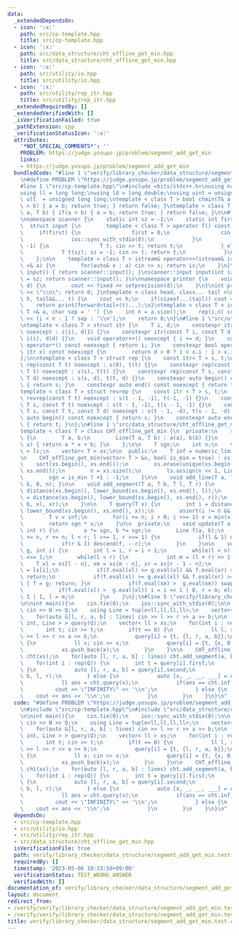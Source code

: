 ```yaml
---
data:
  _extendedDependsOn:
  - icon: ':x:'
    path: src/cp-template.hpp
    title: src/cp-template.hpp
  - icon: ':x:'
    path: src/data_structure/cht_offline_get_min.hpp
    title: src/data_structure/cht_offline_get_min.hpp
  - icon: ':x:'
    path: src/utility/io.hpp
    title: src/utility/io.hpp
  - icon: ':x:'
    path: src/utility/rep_itr.hpp
    title: src/utility/rep_itr.hpp
  _extendedRequiredBy: []
  _extendedVerifiedWith: []
  _isVerificationFailed: true
  _pathExtension: cpp
  _verificationStatusIcon: ':x:'
  attributes:
    '*NOT_SPECIAL_COMMENTS*': ''
    PROBLEM: https://judge.yosupo.jp/problem/segment_add_get_min
    links:
    - https://judge.yosupo.jp/problem/segment_add_get_min
  bundledCode: "#line 1 \"verify/library_checker/data_structure/segment_add_get_min.test.cpp\"\
    \n#define PROBLEM \"https://judge.yosupo.jp/problem/segment_add_get_min\"\n\n\
    #line 1 \"src/cp-template.hpp\"\n#include <bits/stdc++.h>\nusing namespace std;\n\
    using ll = long long;\nusing ld = long double;\nusing uint = unsigned int;\nusing\
    \ ull  = unsigned long long;\ntemplate < class T > bool chmin(T& a, T b) { if(a\
    \ > b) { a = b; return true; } return false; }\ntemplate < class T > bool chmax(T&\
    \ a, T b) { if(a < b) { a = b; return true; } return false; }\n\n#line 1 \"src/utility/io.hpp\"\
    \nnamespace scanner {\n    static int sz = -1;\n    static int first = 1;\n  \
    \  struct input {\n        template < class T > operator T() const {\n       \
    \     if(first) {\n                first = 0;\n                cin.tie(0);\n \
    \               ios::sync_with_stdio(0);\n            }\n            if(sz ==\
    \ -1) {\n                T t; cin >> t; return t;\n            } else {\n    \
    \            T t(sz); sz = -1; cin >> t; return t;\n            }\n        }\n\
    \    };\n\n    template < class T > istream& operator>>(istream& is, vector< T\
    \ >& a) {\n        for(auto& x : a) cin >> x; return is;\n    }\n}\nscanner::input\
    \ input() { return scanner::input(); }\nscanner::input input(int sz) { scanner::sz\
    \ = sz; return scanner::input(); }\n\nnamespace printer {\n    void precision(int\
    \ d) {\n        cout << fixed << setprecision(d);\n    }\n}\nint print() { cout\
    \ << \"\\n\"; return 0; }\ntemplate < class head, class... tail >\nint print(head&&\
    \ h, tail&&... t) {\n    cout << h;\n    if(sizeof...(tail)) cout << \" \";\n\
    \    return print(forward<tail>(t)...);\n}\ntemplate < class T > int print(vector<\
    \ T >& a, char sep = ' ') {\n    int n = a.size();\n    rep(i,n) cout << a[i]\
    \ << (i < n - 1 ? sep : '\\n');\n    return 0;\n}\n#line 1 \"src/utility/rep_itr.hpp\"\
    \ntemplate < class T > struct itr {\n    T i, d;\n    constexpr itr(const T i)\
    \ noexcept : i(i), d(1) {}\n    constexpr itr(const T i, const T d) noexcept :\
    \ i(i), d(d) {}\n    void operator++() noexcept { i += d; }\n    constexpr int\
    \ operator*() const noexcept { return i; }\n    constexpr bool operator!=(const\
    \ itr x) const noexcept {\n        return d > 0 ? i < x.i : i > x.i;\n    }\n\
    };\n\ntemplate < class T > struct rep {\n    const itr< T > s, t;\n    constexpr\
    \ rep(const T t) noexcept : s(0), t(t) {}\n    constexpr rep(const T s, const\
    \ T t) noexcept : s(s), t(t) {}\n    constexpr rep(const T s, const T t, const\
    \ T d) noexcept : s(s, d), t(t, d) {}\n    constexpr auto begin() const noexcept\
    \ { return s; }\n    constexpr auto end() const noexcept { return t; }\n};\n\n\
    template < class T > struct revrep {\n    const itr < T > s, t;\n    constexpr\
    \ revrep(const T t) noexcept : s(t - 1, -1), t(-1, -1) {}\n    constexpr revrep(const\
    \ T s, const T t) noexcept : s(t - 1, -1), t(s - 1, -1) {}\n    constexpr revrep(const\
    \ T s, const T t, const T d) noexcept : s(t - 1, -d), t(s - 1, -d) {}\n    constexpr\
    \ auto begin() const noexcept { return s; }\n    constexpr auto end() const noexcept\
    \ { return t; }\n};\n#line 1 \"src/data_structure/cht_offline_get_min.hpp\"\n\
    template < class T > class CHT_offline_get_min {\n  private:\n    struct Line\
    \ {\n        T a, b;\n        Line(T a, T b) : a(a), b(b) {}\n        T eval(T\
    \ x) { return a * x + b; }\n    };\n\n    T sgn;\n    int n;\n    vector< Line\
    \ > ls;\n    vector< T > xs;\n\n  public:\n    T inf = numeric_limits< T >::max();\n\
    \n    CHT_offline_get_min(vector< T > &x, bool is_min = true) : xs(x) {\n    \
    \    sort(xs.begin(), xs.end());\n        xs.erase(unique(xs.begin(), xs.end()),\
    \ xs.end());\n        n = xs.size();\n        ls.assign(n << 1, Line(0, inf));\n\
    \        sgn = is_min ? +1 : -1;\n    }\n\n    void add_line(T a, T b) { update(a,\
    \ b, 0, n); }\n\n    void add_segment(T a, T b, T l, T r) {\n        int xl =\
    \ distance(xs.begin(), lower_bound(xs.begin(), xs.end(), l));\n        int xr\
    \ = distance(xs.begin(), lower_bound(xs.begin(), xs.end(), r));\n        update(a,\
    \ b, xl, xr);\n    }\n\n    T query(T x) {\n        int i = distance(xs.begin(),\
    \ lower_bound(xs.begin(), xs.end(), x));\n        assert(i != n && x == xs[i]);\n\
    \        T v = inf;\n        for(i += n; i > 0; i >>= 1) v = min(v, ls[i].eval(x));\n\
    \        return sgn * v;\n    }\n\n  private:\n    void update(T a, T b, int l,\
    \ int r) {\n        a *= sgn, b *= sgn;\n        Line f(a, b);\n        for(l\
    \ += n, r += n; l < r; l >>= 1, r >>= 1) {\n            if(l & 1) descend(f, l++);\n\
    \            if(r & 1) descend(f, --r);\n        }\n    }\n\n    void descend(Line\
    \ g, int i) {\n        int l = i, r = i + 1;\n        while(l < n) l <<= 1, r\
    \ <<= 1;\n        while(l < r) {\n            int m = (l + r) >> 1;\n        \
    \    T xl = xs[l - n], xm = xs[m - n], xr = xs[r - 1 - n];\n            Line &f\
    \ = ls[i];\n            if(f.eval(xl) <= g.eval(xl) && f.eval(xr) <= g.eval(xr))\
    \ return;\n            if(f.eval(xl) >= g.eval(xl) && f.eval(xr) >= g.eval(xr))\
    \ { f = g; return; }\n            if(f.eval(xm) >  g.eval(xm)) swap(f, g);\n \
    \           if(f.eval(xl) >  g.eval(xl)) i = i << 1 | 0, r = m; else i = i <<\
    \ 1 | 1, l = m;\n        }\n    }\n};\n#line 5 \"verify/library_checker/data_structure/segment_add_get_min.test.cpp\"\
    \n\nint main(){\n    cin.tie(0);\n    ios::sync_with_stdio(0);\n\n    int N,Q;\
    \ cin >> N >> Q;\n    using Line = tuple<ll,ll,ll,ll>;\n    vector< Line > lines(N);\n\
    \    for(auto &[l, r, a, b] : lines) cin >> l >> r >> a >> b;\n\n    vector< pair<\
    \ int, Line > > query(Q);\n    vector< ll > xs;\n    for(int i : rep(Q)) {\n \
    \       int t; cin >> t;\n        if(t == 0) {\n            ll l, r, a, b; cin\
    \ >> l >> r >> a >> b;\n            query[i] = {t, {l, r, a, b}};\n        } else\
    \ {\n            ll x; cin >> x;\n            query[i] = {t, {x, 0, 0, 0}};\n\
    \            xs.push_back(x);\n        }\n    }\n\n    CHT_offline_get_min<ll>\
    \ cht(xs);\n    for(auto [l, r, a, b] : lines) cht.add_segment(a, b, l, r);\n\
    \    for(int i : rep(Q)) {\n        int t = query[i].first;\n        if(t == 0)\
    \ {\n            auto [l, r, a, b] = query[i].second;\n            cht.add_segment(a,\
    \ b, l, r);\n        } else {\n            auto [x, _, __, ___] = query[i].second;\n\
    \            ll ans = cht.query(x);\n            if(ans == cht.inf) {\n      \
    \          cout << \"INFINITY\" << '\\n';\n            } else {\n            \
    \    cout << ans << '\\n';\n            }\n        }\n    }\n}\n"
  code: "#define PROBLEM \"https://judge.yosupo.jp/problem/segment_add_get_min\"\n\
    \n#include \"src/cp-template.hpp\"\n#include \"src/data_structure/cht_offline_get_min.hpp\"\
    \n\nint main(){\n    cin.tie(0);\n    ios::sync_with_stdio(0);\n\n    int N,Q;\
    \ cin >> N >> Q;\n    using Line = tuple<ll,ll,ll,ll>;\n    vector< Line > lines(N);\n\
    \    for(auto &[l, r, a, b] : lines) cin >> l >> r >> a >> b;\n\n    vector< pair<\
    \ int, Line > > query(Q);\n    vector< ll > xs;\n    for(int i : rep(Q)) {\n \
    \       int t; cin >> t;\n        if(t == 0) {\n            ll l, r, a, b; cin\
    \ >> l >> r >> a >> b;\n            query[i] = {t, {l, r, a, b}};\n        } else\
    \ {\n            ll x; cin >> x;\n            query[i] = {t, {x, 0, 0, 0}};\n\
    \            xs.push_back(x);\n        }\n    }\n\n    CHT_offline_get_min<ll>\
    \ cht(xs);\n    for(auto [l, r, a, b] : lines) cht.add_segment(a, b, l, r);\n\
    \    for(int i : rep(Q)) {\n        int t = query[i].first;\n        if(t == 0)\
    \ {\n            auto [l, r, a, b] = query[i].second;\n            cht.add_segment(a,\
    \ b, l, r);\n        } else {\n            auto [x, _, __, ___] = query[i].second;\n\
    \            ll ans = cht.query(x);\n            if(ans == cht.inf) {\n      \
    \          cout << \"INFINITY\" << '\\n';\n            } else {\n            \
    \    cout << ans << '\\n';\n            }\n        }\n    }\n}\n"
  dependsOn:
  - src/cp-template.hpp
  - src/utility/io.hpp
  - src/utility/rep_itr.hpp
  - src/data_structure/cht_offline_get_min.hpp
  isVerificationFile: true
  path: verify/library_checker/data_structure/segment_add_get_min.test.cpp
  requiredBy: []
  timestamp: '2023-05-06 10:33:58+09:00'
  verificationStatus: TEST_WRONG_ANSWER
  verifiedWith: []
documentation_of: verify/library_checker/data_structure/segment_add_get_min.test.cpp
layout: document
redirect_from:
- /verify/verify/library_checker/data_structure/segment_add_get_min.test.cpp
- /verify/verify/library_checker/data_structure/segment_add_get_min.test.cpp.html
title: verify/library_checker/data_structure/segment_add_get_min.test.cpp
---
```


